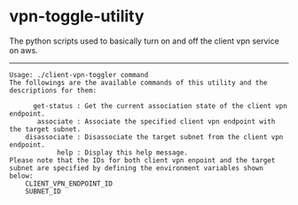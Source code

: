 # vpn-toggle-utility
The python scripts used to basically turn on and off the client vpn service on aws.

----------------------------------------------

```
Usage: ./client-vpn-toggler command
The followings are the available commands of this utility and the descriptions for them:
    
      get-status : Get the current association state of the client vpn endpoint. 
       associate : Associate the specified client vpn endpoint with the target subnet.
    disassociate : Disassociate the target subnet from the client vpn endpoint.
            help : Display this help message.
Please note that the IDs for both client vpn enpoint and the target subnet are specified by defining the environment variables shown below:
    CLIENT_VPN_ENDPOINT_ID  
    SUBNET_ID
```
